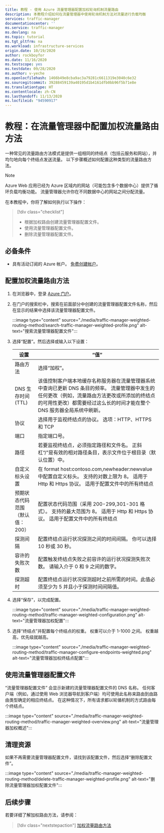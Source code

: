 ```yaml
---
title: 教程 - 使用 Azure 流量管理器配置加权轮询机制流量路由
description: 本教程介绍如何在流量管理器中使用轮询机制方法对流量进行负载均衡
services: traffic-manager
documentationcenter: ''
ms.service: traffic-manager
ms.devlang: na
ms.topic: tutorial
ms.tgt_pltfrm: na
ms.workload: infrastructure-services
origin.date: 10/19/2020
author: rockboyfor
ms.date: 11/16/2020
ms.testscope: yes
ms.testdate: 09/28/2020
ms.author: v-yeche
ms.openlocfilehash: 1466b49e8cba9ac3a79281c6611319e3040c6e32
ms.sourcegitcommit: 39288459139a40195d1b4161dfb0bb96f5b71e8e
ms.translationtype: HT
ms.contentlocale: zh-CN
ms.lasthandoff: 11/13/2020
ms.locfileid: "94590917"
---
```

# <a name="tutorial-configure-the-weighted-traffic-routing-method-in-traffic-manager"></a>教程：在流量管理器中配置加权流量路由方法

一种常见的流量路由方法模式是提供一组相同的终结点（包括云服务和网站），并均匀地向每个终结点发送流量。 以下步骤概述如何配置这种类型的流量路由方法。

> [!NOTE]
> Azure Web 应用已经为 Azure 区域内的网站（可能包含多个数据中心）提供了循环负载均衡功能。 流量管理器允许你在不同数据中心的网站之间分配流量。

在本教程中，你将了解如何执行以下操作：
> [!div class="checklist"]
> - 根据加权路由创建流量管理器配置文件。
> - 使用流量管理器配置文件。
> - 删除流量管理器配置文件。

## <a name="prerequisites"></a>必备条件

* 具有活动订阅的 Azure 帐户。 [免费创建帐户](https://www.azure.cn/pricing/1rmb-trial/)。

## <a name="configure-the-weighted-traffic-routing-method"></a>配置加权流量路由方法

1. 在浏览器中，登录 [Azure 门户](https://portal.azure.cn)。

1. 在门户的搜索栏中，搜索在前面部分中创建的流量管理器配置文件名称，然后在显示的结果中选择该流量管理器配置文件。

    :::image type="content" source="./media/traffic-manager-weighted-routing-method/search-traffic-manager-weighted-profile.png" alt-text="搜索流量管理器配置文件":::

1. 选择“配置”。然后选择或输入以下设置：

    | 设置         | “值”                                              |
    | --- | --- |
    | 路由方法            | 选择“加权”。 |    
    | DNS 生存时间 (TTL) | 该值控制客户端本地缓存名称服务器在流量管理器系统中查询已更新 DNS 条目的频率。 流量管理器中发生的任何更改（例如，流量路由方法更改或所添加的终结点的可用性更改）都需要经过这么长的时间才能在整个 DNS 服务器全局系统中刷新。 |
    | 协议    | 选择用于监视终结点的协议。 选项：HTTP、HTTPS 和 TCP |
    | 端口 | 指定端口号。 |
    | 路径 | 若要监视终结点，必须指定路径和文件名。 正斜杠“/”是有效的相对路径条目，表示文件位于根目录（默认位置）中。 |
    | 自定义标头设置 | 在 format host:contoso.com,newheader:newvalue 中配置自定义标头。 支持的对数上限为 8。 适用于 Http 和 Https 协议。 适用于配置文件中的所有终结点 |
    | 预期状态代码范围（默认值：200） | 配置状态代码范围（采用 200-299,301-301 格式）。 支持的最大范围为 8。 适用于 Http 和 Https 协议。 适用于配置文件中的所有终结点 |
    | 探测间隔 | 配置终结点运行状况探测之间的时间间隔。 你可以选择 10 秒或 30 秒。 |
    | 容许的失败次数 | 配置触发终结点失败之前容许的运行状况探测失败次数。 请输入介于 0 和 9 之间的数字。 | 
    | 探测超时 | 配置终结点运行状况探测超时之前所需的时间。此值必须至少为 5 并且小于探测时间间隔值。 |

1. 选择“保存”，以完成配置。

    :::image type="content" source="./media/traffic-manager-weighted-routing-method/traffic-manager-weighted-configuration.png" alt-text="流量管理器加权配置"::: 

1. 选择“终结点”并配置每个终结点的权重。 权重可以介于 1-1000 之间。 权重越高，优先级就越高。  

    :::image type="content" source="./media/traffic-manager-weighted-routing-method/traffic-manager-configure-endpoints-weighted.png" alt-text="流量管理器加权终结点配置"::: 

## <a name="use-the-traffic-manager-profile"></a>使用流量管理器配置文件

“流量管理器配置文件”  会显示新建的流量管理器配置文件的 DNS 名称。 任何客户端（例如，通过使用 Web 浏览器导航到客户端）均可使用此名称来路由到由路由类型确定的相应终结点。 在这种情况下，所有请求都以轮循机制的方式路由每个终结点。

:::image type="content" source="./media/traffic-manager-weighted-routing-method/traffic-manager-weighted-overview.png" alt-text="流量管理器加权概述"::: 

## <a name="clean-up-resources"></a>清理资源

如果不再需要流量管理器配置文件，请找到该配置文件，然后选择“删除配置文件”。

:::image type="content" source="./media/traffic-manager-weighted-routing-method/delete-traffic-manager-weighted-profile.png" alt-text="删除流量管理器加权配置文件":::

## <a name="next-steps"></a>后续步骤

若要详细了解加权路由方法，请参阅：

> [!div class="nextstepaction"]
> [加权流量路由方法](traffic-manager-routing-methods.md#weighted)

<!-- Update_Description: update meta properties, wording update, update link -->